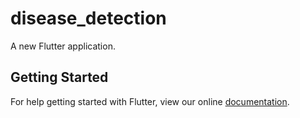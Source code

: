 # disease_detection

A new Flutter application.

## Getting Started

For help getting started with Flutter, view our online
[documentation](https://flutter.io/).
